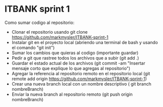 # ITBANK sprint 1

Como sumar codigo al repositorio:

-   Clonar el repositorio usando git clone https://github.com/markmysler/ITBANK-sprint-1
-   Instalar git en el proyecto local (abriendo una terminal de bash y usando el comando "git init")
-   Sumar los cambios que quieras al codigo (importante guardar)
-   Pedir a git que rastree todos los archivos que a subir (git add .)
-   Guardar el estado actual de los archivos (git commit -am "Insertar mensaje corto que explique lo que agregas al repositorio")
-   Agregar la referencia al repositorio remoto en el repositorio local (git remote add origin https://github.com/markmysler/ITBANK-sprint-1)
-   Crear una nueva branch local con un nombre descriptivo ( git branch nombreBranch)
-   Enviar la nueva branch al repositorio remoto (git push origin nombreBranch)
